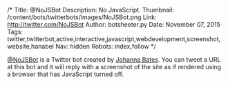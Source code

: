 /*
Title: @NoJSBot
Description: No JavaScript.
Thumbnail: /content/bots/twitterbots/images/NoJSBot.png
Link: http://twitter.com/NoJSBot
Author: botsheeter.py
Date: November 07, 2015
Tags: twitter,twitterbot,active,interactive,javascript,webdevelopment,screenshot,website,hanabel
Nav: hidden
Robots: index,follow
*/

[@NoJSBot](https://twitter.com/NoJSBot) is a Twitter bot created by [Johanna Bates](https://twitter.com/hanabel). You can tweet a URL at this bot and it will reply with a screenshot of the site as if rendered using a browser that has JavaScript turned off.

